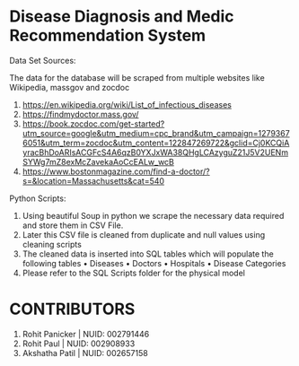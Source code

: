 # Disease Diagnosis and Medic Recommendation System

Data Set Sources:

The data for the database will be scraped from multiple websites like Wikipedia, massgov and zocdoc
1.	https://en.wikipedia.org/wiki/List_of_infectious_diseases
2.	https://findmydoctor.mass.gov/
3.	https://book.zocdoc.com/get-started?utm_source=google&utm_medium=cpc_brand&utm_campaign=12793676051&utm_term=zocdoc&utm_content=122847269722&gclid=Cj0KCQiAyracBhDoARIsACGFcS4A6qzB0YXJxWA38QHgLCAzyguZ21J5V2UENmSYWg7mZ8exMcZavekaAoCcEALw_wcB
4.	https://www.bostonmagazine.com/find-a-doctor/?s=&location=Massachusetts&cat=540

Python Scripts:

1.	Using beautiful Soup in python we scrape the necessary data required and store them in CSV File.
2.	Later this CSV file is cleaned  from duplicate and null values using cleaning scripts
3.	The cleaned data is inserted into SQL tables which will populate the following tables
•	Diseases
•	Doctors
•	Hospitals
•	Disease Categories
4.	Please refer to the SQL Scripts folder for the physical model




# CONTRIBUTORS

1. Rohit Panicker | NUID: 002791446
2. Rohit Paul | NUID: 002908933 
3. Akshatha Patil | NUID: 002657158
